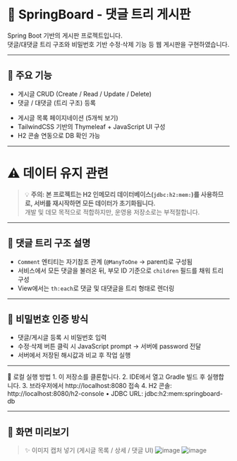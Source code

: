 # 🧵 SpringBoard - 댓글 트리 게시판

Spring Boot 기반의 게시판 프로젝트입니다.  
댓글/대댓글 트리 구조와 비밀번호 기반 수정·삭제 기능 등 웹 게시판을 구현하였습니다.

---

## 📌 주요 기능

- 게시글 CRUD (Create / Read / Update / Delete)
- 댓글 / 대댓글 (트리 구조) 등록
<!--   수정/삭제 (비밀번호 확인 필요) -->
- 게시글 목록 페이지네이션 (5개씩 보기)
- TailwindCSS 기반의 Thymeleaf + JavaScript UI 구성
- H2 콘솔 연동으로 DB 확인 가능

---

# ⚠️ 데이터 유지 관련

> 💡 **주의: 본 프로젝트는 H2 인메모리 데이터베이스(`jdbc:h2:mem:`)를 사용하므로, 서버를 재시작하면 모든 데이터가 초기화됩니다.**  
> 개발 및 데모 목적으로 적합하지만, 운영용 저장소로는 부적절합니다.

---

## 🧵 댓글 트리 구조 설명

- `Comment` 엔티티는 자기참조 관계 (`@ManyToOne` → parent)로 구성됨
- 서비스에서 모든 댓글을 불러온 뒤, 부모 ID 기준으로 `children` 필드를 채워 트리 구성
- View에서는 `th:each`로 댓글 및 대댓글을 트리 형태로 렌더링

---

## 🔐 비밀번호 인증 방식
-	댓글/게시글 등록 시 비밀번호 입력
-	수정·삭제 버튼 클릭 시 JavaScript prompt → 서버에 password 전달
-	서버에서 저장된 해시값과 비교 후 작업 실행

---

🧪 로컬 실행 방법
	1.	이 저장소를 클론합니다.
	2.	IDE에서 열고 Gradle 빌드 후 실행합니다.
	3.	브라우저에서 http://localhost:8080 접속
	4.	H2 콘솔: http://localhost:8080/h2-console
	•	JDBC URL: jdbc:h2:mem:springboard-db

---

## 📸 화면 미리보기

> ✨ 이미지 캡처 넣기 (게시글 목록 / 상세 / 댓글 UI)
![image](https://github.com/user-attachments/assets/abd45df7-e80f-45f6-9c1b-102fb0e01476)
![image](https://github.com/user-attachments/assets/2f3ea0fb-c118-47a5-839d-f2ceb35b7eb1)




<!-- 
✨ 기능추가
🐛 버그수정
🎨 UI변경
♻️ 리팩토링
🔒 인증/보안 관련
💄 UI스타일링

-->
